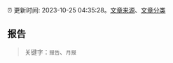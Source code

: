 :alarm_clock: 更新时间: 2023-10-25 04:35:28。[文章来源](/README.md)、[文章分类](/TAGS.md)

## 报告


> 关键字：`报告`、`月报`



